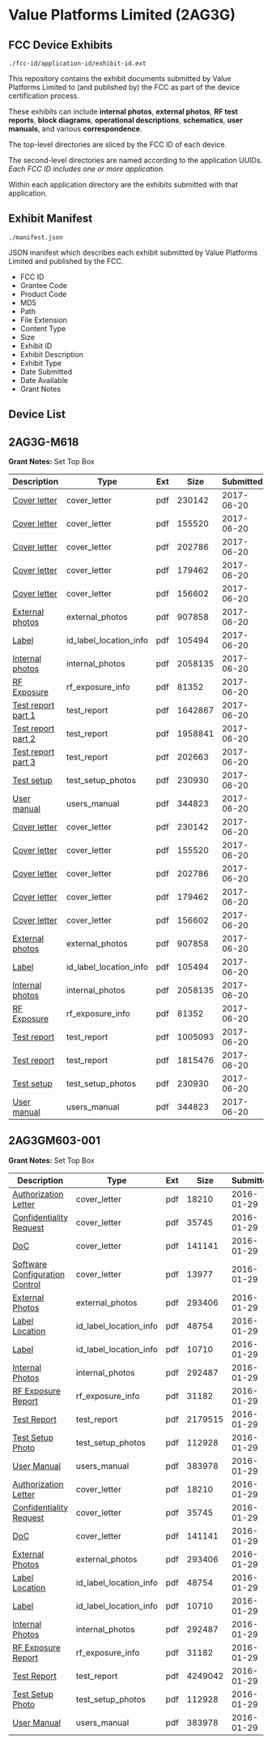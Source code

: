 # Value Platforms Limited (2AG3G)
## FCC Device Exhibits

```
./fcc-id/application-id/exhibit-id.ext
```

This repository contains the exhibit documents submitted by Value Platforms Limited to (and published by) the FCC as part of the device certification process.

These exhibits can include **internal photos**, **external photos**, **RF test reports**, **block diagrams**, **operational descriptions**, **schematics**, **user manuals**, and various **correspondence**.

The top-level directories are sliced by the FCC ID of each device.

The second-level directories are named according to the application UUIDs. *Each FCC ID includes one or more application.*

Within each application directory are the exhibits submitted with that application. 

## Exhibit Manifest

```
./manifest.json
```

JSON manifest which describes each exhibit submitted by Value Platforms Limited and published by the FCC.

- FCC ID
- Grantee Code
- Product Code
- MD5
- Path
- File Extension
- Content Type
- Size
- Exhibit ID
- Exhibit Description
- Exhibit Type
- Date Submitted
- Date Available
- Grant Notes

## Device List
## 2AG3G-M618
**Grant Notes:** Set Top Box

| Description | Type | Ext | Size | Submitted | Available |
| ----------- | ---- | --- | ---- | --------- | --------- |
| [Cover letter](2AG3G-M618/479afa4a36d3447768c0ae65ac5c7600/3431857.pdf) | cover_letter | pdf | 230142 | 2017-06-20 | 2017-06-20 |
| [Cover letter](2AG3G-M618/479afa4a36d3447768c0ae65ac5c7600/3431858.pdf) | cover_letter | pdf | 155520 | 2017-06-20 | 2017-06-20 |
| [Cover letter](2AG3G-M618/479afa4a36d3447768c0ae65ac5c7600/3431859.pdf) | cover_letter | pdf | 202786 | 2017-06-20 | 2017-06-20 |
| [Cover letter](2AG3G-M618/479afa4a36d3447768c0ae65ac5c7600/3431860.pdf) | cover_letter | pdf | 179462 | 2017-06-20 | 2017-06-20 |
| [Cover letter](2AG3G-M618/479afa4a36d3447768c0ae65ac5c7600/3431861.pdf) | cover_letter | pdf | 156602 | 2017-06-20 | 2017-06-20 |
| [External photos](2AG3G-M618/479afa4a36d3447768c0ae65ac5c7600/3431862.pdf) | external_photos | pdf | 907858 | 2017-06-20 | 2017-08-04 |
| [Label](2AG3G-M618/479afa4a36d3447768c0ae65ac5c7600/3431863.pdf) | id_label_location_info | pdf | 105494 | 2017-06-20 | 2017-06-20 |
| [Internal photos](2AG3G-M618/479afa4a36d3447768c0ae65ac5c7600/3431864.pdf) | internal_photos | pdf | 2058135 | 2017-06-20 | 2017-08-04 |
| [RF Exposure](2AG3G-M618/479afa4a36d3447768c0ae65ac5c7600/3431867.pdf) | rf_exposure_info | pdf | 81352 | 2017-06-20 | 2017-06-20 |
| [Test report part 1](2AG3G-M618/479afa4a36d3447768c0ae65ac5c7600/3431880.pdf) | test_report | pdf | 1642867 | 2017-06-20 | 2017-06-20 |
| [Test report part 2](2AG3G-M618/479afa4a36d3447768c0ae65ac5c7600/3431881.pdf) | test_report | pdf | 1958841 | 2017-06-20 | 2017-06-20 |
| [Test report part 3](2AG3G-M618/479afa4a36d3447768c0ae65ac5c7600/3431882.pdf) | test_report | pdf | 202663 | 2017-06-20 | 2017-06-20 |
| [Test setup](2AG3G-M618/479afa4a36d3447768c0ae65ac5c7600/3431883.pdf) | test_setup_photos | pdf | 230930 | 2017-06-20 | 2017-08-04 |
| [User manual](2AG3G-M618/479afa4a36d3447768c0ae65ac5c7600/3431884.pdf) | users_manual | pdf | 344823 | 2017-06-20 | 2017-08-04 |
| [Cover letter](2AG3G-M618/e15c63bf17e91fe03b3f47a56432cb31/3431857.pdf) | cover_letter | pdf | 230142 | 2017-06-20 | 2017-06-20 |
| [Cover letter](2AG3G-M618/e15c63bf17e91fe03b3f47a56432cb31/3431858.pdf) | cover_letter | pdf | 155520 | 2017-06-20 | 2017-06-20 |
| [Cover letter](2AG3G-M618/e15c63bf17e91fe03b3f47a56432cb31/3431859.pdf) | cover_letter | pdf | 202786 | 2017-06-20 | 2017-06-20 |
| [Cover letter](2AG3G-M618/e15c63bf17e91fe03b3f47a56432cb31/3431860.pdf) | cover_letter | pdf | 179462 | 2017-06-20 | 2017-06-20 |
| [Cover letter](2AG3G-M618/e15c63bf17e91fe03b3f47a56432cb31/3431861.pdf) | cover_letter | pdf | 156602 | 2017-06-20 | 2017-06-20 |
| [External photos](2AG3G-M618/e15c63bf17e91fe03b3f47a56432cb31/3431862.pdf) | external_photos | pdf | 907858 | 2017-06-20 | 2017-08-04 |
| [Label](2AG3G-M618/e15c63bf17e91fe03b3f47a56432cb31/3431863.pdf) | id_label_location_info | pdf | 105494 | 2017-06-20 | 2017-06-20 |
| [Internal photos](2AG3G-M618/e15c63bf17e91fe03b3f47a56432cb31/3431864.pdf) | internal_photos | pdf | 2058135 | 2017-06-20 | 2017-08-04 |
| [RF Exposure](2AG3G-M618/e15c63bf17e91fe03b3f47a56432cb31/3431867.pdf) | rf_exposure_info | pdf | 81352 | 2017-06-20 | 2017-06-20 |
| [Test report](2AG3G-M618/e15c63bf17e91fe03b3f47a56432cb31/3431913.pdf) | test_report | pdf | 1005093 | 2017-06-20 | 2017-06-20 |
| [Test report](2AG3G-M618/e15c63bf17e91fe03b3f47a56432cb31/3431914.pdf) | test_report | pdf | 1815476 | 2017-06-20 | 2017-06-20 |
| [Test setup](2AG3G-M618/e15c63bf17e91fe03b3f47a56432cb31/3431883.pdf) | test_setup_photos | pdf | 230930 | 2017-06-20 | 2017-08-04 |
| [User manual](2AG3G-M618/e15c63bf17e91fe03b3f47a56432cb31/3431884.pdf) | users_manual | pdf | 344823 | 2017-06-20 | 2017-08-04 |
## 2AG3GM603-001
**Grant Notes:** Set Top Box

| Description | Type | Ext | Size | Submitted | Available |
| ----------- | ---- | --- | ---- | --------- | --------- |
| [Authorization Letter](2AG3GM603-001/df0619ab15f4c48f2fb5ae034f85ca10/2890591.pdf) | cover_letter | pdf | 18210 | 2016-01-29 | 2016-01-29 |
| [Confidentiality Request](2AG3GM603-001/df0619ab15f4c48f2fb5ae034f85ca10/2890592.pdf) | cover_letter | pdf | 35745 | 2016-01-29 | 2016-01-29 |
| [DoC](2AG3GM603-001/df0619ab15f4c48f2fb5ae034f85ca10/2890619.pdf) | cover_letter | pdf | 141141 | 2016-01-29 | 2016-01-29 |
| [Software Configuration Control](2AG3GM603-001/df0619ab15f4c48f2fb5ae034f85ca10/2890620.pdf) | cover_letter | pdf | 13977 | 2016-01-29 | 2016-01-29 |
| [External Photos](2AG3GM603-001/df0619ab15f4c48f2fb5ae034f85ca10/2890593.pdf) | external_photos | pdf | 293406 | 2016-01-29 | 2016-01-29 |
| [Label Location](2AG3GM603-001/df0619ab15f4c48f2fb5ae034f85ca10/2890594.pdf) | id_label_location_info | pdf | 48754 | 2016-01-29 | 2016-01-29 |
| [Label](2AG3GM603-001/df0619ab15f4c48f2fb5ae034f85ca10/2890595.pdf) | id_label_location_info | pdf | 10710 | 2016-01-29 | 2016-01-29 |
| [Internal Photos](2AG3GM603-001/df0619ab15f4c48f2fb5ae034f85ca10/2890596.pdf) | internal_photos | pdf | 292487 | 2016-01-29 | 2016-01-29 |
| [RF Exposure Report](2AG3GM603-001/df0619ab15f4c48f2fb5ae034f85ca10/2890598.pdf) | rf_exposure_info | pdf | 31182 | 2016-01-29 | 2016-01-29 |
| [Test Report](2AG3GM603-001/df0619ab15f4c48f2fb5ae034f85ca10/2890615.pdf) | test_report | pdf | 2179515 | 2016-01-29 | 2016-01-29 |
| [Test Setup Photo](2AG3GM603-001/df0619ab15f4c48f2fb5ae034f85ca10/2890602.pdf) | test_setup_photos | pdf | 112928 | 2016-01-29 | 2016-01-29 |
| [User Manual](2AG3GM603-001/df0619ab15f4c48f2fb5ae034f85ca10/2890603.pdf) | users_manual | pdf | 383978 | 2016-01-29 | 2016-01-29 |
| [Authorization Letter](2AG3GM603-001/9563854ec5d457b1c3e74e49e0d251a7/2890591.pdf) | cover_letter | pdf | 18210 | 2016-01-29 | 2016-01-29 |
| [Confidentiality Request](2AG3GM603-001/9563854ec5d457b1c3e74e49e0d251a7/2890592.pdf) | cover_letter | pdf | 35745 | 2016-01-29 | 2016-01-29 |
| [DoC](2AG3GM603-001/9563854ec5d457b1c3e74e49e0d251a7/2890619.pdf) | cover_letter | pdf | 141141 | 2016-01-29 | 2016-01-29 |
| [External Photos](2AG3GM603-001/9563854ec5d457b1c3e74e49e0d251a7/2890593.pdf) | external_photos | pdf | 293406 | 2016-01-29 | 2016-01-29 |
| [Label Location](2AG3GM603-001/9563854ec5d457b1c3e74e49e0d251a7/2890594.pdf) | id_label_location_info | pdf | 48754 | 2016-01-29 | 2016-01-29 |
| [Label](2AG3GM603-001/9563854ec5d457b1c3e74e49e0d251a7/2890595.pdf) | id_label_location_info | pdf | 10710 | 2016-01-29 | 2016-01-29 |
| [Internal Photos](2AG3GM603-001/9563854ec5d457b1c3e74e49e0d251a7/2890596.pdf) | internal_photos | pdf | 292487 | 2016-01-29 | 2016-01-29 |
| [RF Exposure Report](2AG3GM603-001/9563854ec5d457b1c3e74e49e0d251a7/2890598.pdf) | rf_exposure_info | pdf | 31182 | 2016-01-29 | 2016-01-29 |
| [Test Report](2AG3GM603-001/9563854ec5d457b1c3e74e49e0d251a7/2890601.pdf) | test_report | pdf | 4249042 | 2016-01-29 | 2016-01-29 |
| [Test Setup Photo](2AG3GM603-001/9563854ec5d457b1c3e74e49e0d251a7/2890602.pdf) | test_setup_photos | pdf | 112928 | 2016-01-29 | 2016-01-29 |
| [User Manual](2AG3GM603-001/9563854ec5d457b1c3e74e49e0d251a7/2890603.pdf) | users_manual | pdf | 383978 | 2016-01-29 | 2016-01-29 |
